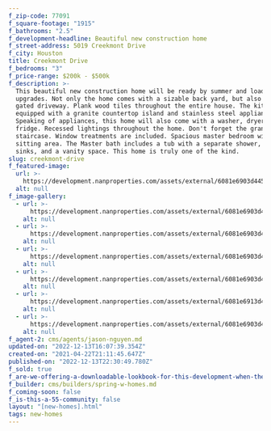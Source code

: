 ```yaml
---
f_zip-code: 77091
f_square-footage: "1915"
f_bathrooms: "2.5"
f_development-headline: Beautiful new construction home
f_street-address: 5019 Creekmont Drive
f_city: Houston
title: Creekmont Drive
f_bedrooms: "3"
f_price-range: $200k - $500k
f_description: >-
  This beautiful new construction home will be ready by summer and loaded with
  upgrades. Not only the home comes with a sizable back yard, but also a private
  gated driveway. Plank wood tiles throughout the entire house. The kitchen is
  equipped with a granite countertop island and stainless steel appliances.
  Speaking of appliances, this home will also come with a washer, dryer, and
  fridge. Recessed lightings throughout the home. Don't forget the granite step
  staircase. Window treatments are included. Spacious master bedroom with a
  sitting area. The Master bath includes a tub with a separate shower, double
  sinks, and a vanity space. This home is truly one of the kind.
slug: creekmont-drive
f_featured-image:
  url: >-
    https://development.nanproperties.com/assets/external/6081e6903d445a3aeee612e0_6077c899b27f2a72597b38ba_604848424d11d65b395fe8ad7d47e8a1a67368566e8e5-cc_ft_768.jpeg
  alt: null
f_image-gallery:
  - url: >-
      https://development.nanproperties.com/assets/external/6081e6903d445a5f46e612df_6077c899b27f2a96ce7b38b5_6048489fce9bd311804c29fbedf2ad041493b4095ca94-cc_ft_384.jpeg
    alt: null
  - url: >-
      https://development.nanproperties.com/assets/external/6081e6903d445acb26e612e2_6077c899b27f2afb387b38b7_604848a17b8fc2be719db433fcf0106abdadeba9285db-cc_ft_384.jpeg
    alt: null
  - url: >-
      https://development.nanproperties.com/assets/external/6081e6903d445a2d05e612e1_6077c899b27f2ae48e7b38b6_604848a2d727f3253fc55d5aa2bb3818ebf9116f8d8dd-cc_ft_384.jpeg
    alt: null
  - url: >-
      https://development.nanproperties.com/assets/external/6081e6903d445a6935e612e3_6077c899b27f2a12b07b38b8_604848a458323bc5bff2f4f9cdd75979842b16f006905-cc_ft_384.jpeg
    alt: null
  - url: >-
      https://development.nanproperties.com/assets/external/6081e6913d445a682ce612e5_6077c899b27f2a6ad77b38b4_604848a5bdbfec33d1f4c2dd3c52d029ce8de4b2af393-cc_ft_384.jpeg
    alt: null
  - url: >-
      https://development.nanproperties.com/assets/external/6081e6903d445a652ee612e4_6077c899b27f2a03347b38b9_604848a742051360aa673487740091bc226fc62e64d29-cc_ft_384.jpeg
    alt: null
f_agent-2: cms/agents/jason-nguyen.md
updated-on: "2022-12-13T16:07:39.354Z"
created-on: "2021-04-22T21:11:45.647Z"
published-on: "2022-12-13T22:30:49.780Z"
f_sold: true
f_are-we-offering-a-downloadable-lookbook-for-this-development-when-they-submit-their-contact-info: false
f_builder: cms/builders/spring-w-homes.md
f_coming-soon: false
f_is-this-a-55-community: false
layout: "[new-homes].html"
tags: new-homes
---
```

